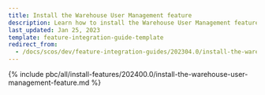 ```yaml
---
title: Install the Warehouse User Management feature
description: Learn how to install the Warehouse User Management feature in your project
last_updated: Jan 25, 2023
template: feature-integration-guide-template
redirect_from:
  - /docs/scos/dev/feature-integration-guides/202304.0/install-the-warehouse-user-management-feature.html
---
```


{% include pbc/all/install-features/202400.0/install-the-warehouse-user-management-feature.md %} <!-- To edit, see /_includes/pbc/all/install-features/202400.0/install-the-warehouse-user-management-feature.md -->